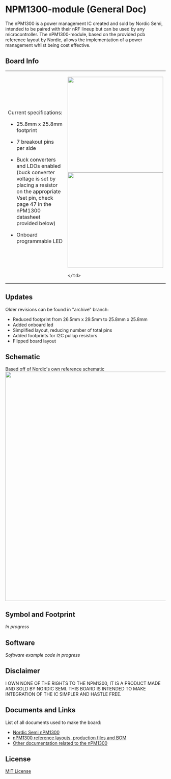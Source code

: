# NPM1300-module (General Doc)
The nPM1300 is a power management IC created and sold by Nordic Semi, intended to be paired with their nRF lineup but can be used by any microcontroller. The nPM1300-module, based on the provided pcb reference layout by Nordic, allows the implementation of a power management whilst being cost effective.

## Board Info
<table>
  <tr>
    <td>

Current specifications:

- 25.8mm x 25.8mm footprint  
- 7 breakout pins per side  
- Buck converters and LDOs enabled (buck converter voltage is set by placing a resistor on the appropriate Vset pin, check page 47 in the nPM1300 datasheet provided below)  
- Onboard programmable LED

    </td>
    <td>

<img src="https://github.com/user-attachments/assets/556ab214-c438-42d7-bac3-bc9d08069bf9" width="300"><br>
<img src="https://github.com/user-attachments/assets/7cc15b91-ac2f-4b15-a4f8-3c513186fc7b" width="300">

    </td>
  </tr>
</table>

## Updates
Older revisions can be found in "archive" branch:
- Reduced footprint from 26.5mm x 29.5mm to 25.8mm x 25.8mm
- Added onboard led
- Simplified layout, reducing number of total pins
- Added footprints for I2C pullup resistors
- Flipped board layout

## Schematic
Based off of Nordic's own reference schematic
<img src="https://github.com/user-attachments/assets/5c73cb99-c88d-4623-a224-951afa9a0610" height=720px>

## Symbol and Footprint
*In progress*

## Software
*Software example code in progress*

## Disclaimer
I OWN NONE OF THE RIGHTS TO THE NPM1300, IT IS A PRODUCT MADE AND SOLD BY NORDIC SEMI. THIS BOARD IS INTENDED TO MAKE INTEGRATION OF THE IC SIMPLER AND HASTLE FREE.

## Documents and Links
List of all documents used to make the board:
- [Nordic Semi nPM1300](https://www.nordicsemi.com/Products/nPM1300)
- [nPM1300 reference layouts, production files and BOM](https://www.nordicsemi.com/Products/nPM1300/Downloads#infotabs)
- [Other documentation related to the nPM1300](https://docs.nordicsemi.com/category/npm1300-category)

## License
[MIT License](https://github.com/AryA-65/NPM1300-module/blob/main/LICENSE)
